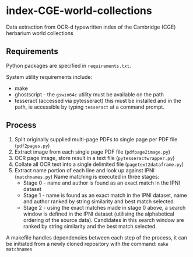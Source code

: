 # index-CGE-world-collections
Data extraction from OCR-d typewritten index of the Cambridge (CGE) herbarium world collections

## Requirements

Python packages are specified in `requirements.txt`. 

System utility requirements include:
- make
- ghostscript - the `gswin64c` utility must be available on the path
- tesseract (accessed via pytesseract) this must be installed and in the path, ie accessible by typing `tesseract` at a command prompt.

## Process

1. Split originally supplied multi-page PDFs to single page per PDF file (`pdf2pages.py`)
1. Extract image from each single page PDF file (`pdfpage2image.py`)
1. OCR page image, store result in a text file (`pytesseractwrapper.py`)
1. Collate all OCR text into a single delimited file (`pagetext2dataframe.py`)
1. Extract name portion of each line and look up against IPNI (`matchnames.py`)
    Name matching is executed in three stages:
    - Stage 0 - name and author is found as an exact match in the IPNI dataset
    - Stage 1 - name is found as an exact match in the IPNI dataset, name and author ranked by string similarity and best match selected
    - Stage 2 - using the exact matches made in stage 0 above, a search window is defined in the IPNI dataset (utilising the alphabetical ordering of the source data). Candidates in this search window are ranked by string similarity and the best match selected.

A makefile handles dependencies between each step of the process, it can be initiated from a newly cloned repository with the command: `make matchnames`
